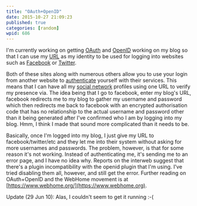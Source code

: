 ```yaml
---
title: "OAuth+OpenID"
date: 2015-10-27 21:09:23
published: true
categories: [random]
wpid: 686
---
```


I'm currently working on getting [OAuth](https://oauth.net) and [OpenID](https://openid.net) working on my blog so that I can use my [URL](https://en.wikipedia.org/wiki/Uniform_Resource_Locator) as my identity to be used for logging into websites such as [Facebook](https://facebook.com) or [Twitter](https://twitter.com).

Both of these sites along with numerous others allow you to use your login from another website to [authenticate](https://en.wikipedia.org/wiki/Authentication) yourself with their services. This means that I can have all my [social network](https://en.wikipedia.org/wiki/Social_network) profiles using one URL to verify my presence via. The idea being that I go to facebook, enter my blog's URL, facebook redirects me to my blog to gather my username and password which then redirects me back to facebook with an encrypted authorisation code that has no relationship to the actual username and password other than it being generated after I've confirmed who I am by logging into my blog. Hmm, I think I made that sound more complicated than it needs to be.

Basically, once I'm logged into my blog, I just give my URL to facebook/twitter/etc and they let me into their system without asking for more usernames and passwords. The problem, however, is that for some reason it's not working. Instead of authenticating me, it's sending me to an error page, and I have no idea why. Reports on the interweb suggest that there's a plugin incompatibility with the openid plugin that I'm using. I've tried disabling them all, however, and still get the error. Further reading on OAuth+OpenID and the WebHome movement is at [https://www.webhome.org/](https://www.webhome.org).

Update (29 Jun 10): Alas, I couldn't seem to get it running :-(